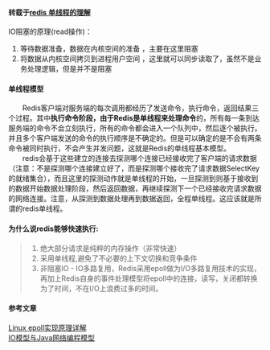 #### 转载于[redis 单线程的理解](https://www.cnblogs.com/myseries/p/11733861.html)  
IO阻塞的原理(read操作)：  
1. 等待数据准备，数据在内核空间的准备 ，主要在这里阻塞
2. 将数据从内核空间拷贝到进程用户空间  ，这里就可以同步读取了，虽然不是业务处理逻辑，但是并不是阻塞  
#### 单线程模型
&emsp;&emsp;Redis客户端对服务端的每次调用都经历了发送命令，执行命令，返回结果三个过程。其中<B>执行命令阶段，由于Redis是单线程来处理命令</B>的，所有每一条到达服务端的命令不会立刻执行，所有的命令都会进入一个队列中，然后逐个被执行。并且多个客户端发送的命令的执行顺序是不确定的。但是可以确定的是不会有两条命令被同时执行，不会产生并发问题，这就是Redis的单线程基本模型。    
&emsp;&emsp;redis会基于这些建立的连接去探测哪个连接已经接收完了客户端的请求数据（注意：不是探测哪个连接建立好了，而是探测哪个接收完了请求数据SelectKey的就绪集合），而且这里的探测动作就是单线程的开始，一旦探测到则基于接收到的数据开始数据处理阶段，然后返回数据，再继续探测下一个已经接收完请求数据的网络连接。注意，从探测到数据处理再到数据返回，全程单线程。这应该就是所谓的redis单线程。  
#### 为什么说redis能够快速执行: 
>1. 绝大部分请求是纯粹的内存操作（非常快速）  
>2. 采用单线程,避免了不必要的上下文切换和竞争条件  
>3. 非阻塞IO - IO多路复用，Redis采用epoll做为I/O多路复用技术的实现，再加上Redis自身的事件处理模型将epoll中的连接，读写，关闭都转换为了时间，不在I/O上浪费过多的时间。  
#### 参考文章
[Linux epoll实现原理详解](https://how2playlife.com/2019/12/13/%E7%BD%91%E7%BB%9C%E7%BC%96%E7%A8%8B/Java%E7%BD%91%E7%BB%9C%E7%BC%96%E7%A8%8B%E5%92%8CNIO%E8%AF%A6%E8%A7%A36%EF%BC%9ALinux%20epoll%E5%AE%9E%E7%8E%B0%E5%8E%9F%E7%90%86%E8%AF%A6%E8%A7%A3/)  
[IO模型与Java网络编程模型](https://how2playlife.com/2019/12/13/%E7%BD%91%E7%BB%9C%E7%BC%96%E7%A8%8B/Java%E7%BD%91%E7%BB%9C%E7%BC%96%E7%A8%8B%E5%92%8CNIO%E8%AF%A6%E8%A7%A33%EF%BC%9AIO%E6%A8%A1%E5%9E%8B%E4%B8%8EJava%E7%BD%91%E7%BB%9C%E7%BC%96%E7%A8%8B%E6%A8%A1%E5%9E%8B/)    
